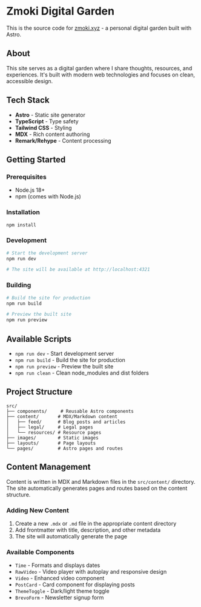 # Zmoki Digital Garden

This is the source code for [zmoki.xyz](https://zmoki.xyz) - a personal digital garden built with Astro.

## About

This site serves as a digital garden where I share thoughts, resources, and experiences. It's built with modern web technologies and focuses on clean, accessible design.

## Tech Stack

- **Astro** - Static site generator
- **TypeScript** - Type safety
- **Tailwind CSS** - Styling
- **MDX** - Rich content authoring
- **Remark/Rehype** - Content processing

## Getting Started

### Prerequisites

- Node.js 18+
- npm (comes with Node.js)

### Installation

```bash
npm install
```

### Development

```bash
# Start the development server
npm run dev

# The site will be available at http://localhost:4321
```

### Building

```bash
# Build the site for production
npm run build

# Preview the built site
npm run preview
```

## Available Scripts

- `npm run dev` - Start development server
- `npm run build` - Build the site for production
- `npm run preview` - Preview the built site
- `npm run clean` - Clean node_modules and dist folders

## Project Structure

```
src/
├── components/     # Reusable Astro components
├── content/       # MDX/Markdown content
│   ├── feed/      # Blog posts and articles
│   ├── legal/     # Legal pages
│   └── resources/ # Resource pages
├── images/        # Static images
├── layouts/       # Page layouts
└── pages/         # Astro pages and routes
```

## Content Management

Content is written in MDX and Markdown files in the `src/content/` directory. The site automatically generates pages and routes based on the content structure.

### Adding New Content

1. Create a new `.mdx` or `.md` file in the appropriate content directory
2. Add frontmatter with title, description, and other metadata
3. The site will automatically generate the page

### Available Components

- `Time` - Formats and displays dates
- `RawVideo` - Video player with autoplay and responsive design
- `Video` - Enhanced video component
- `PostCard` - Card component for displaying posts
- `ThemeToggle` - Dark/light theme toggle
- `BrevoForm` - Newsletter signup form
